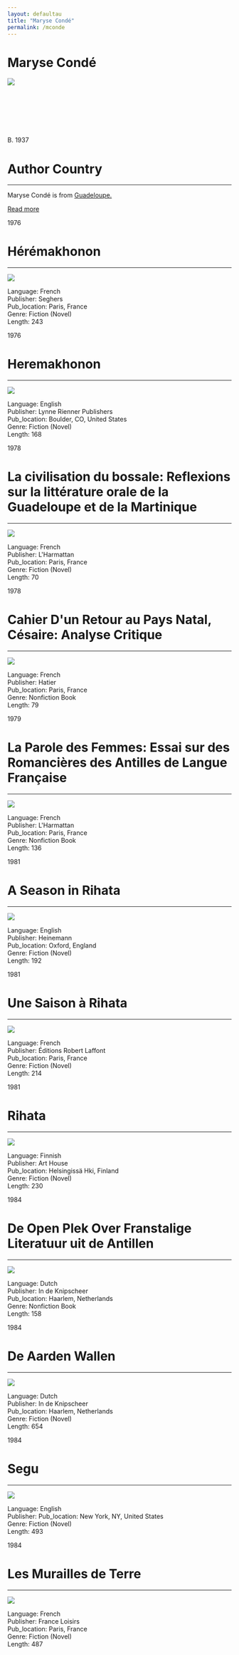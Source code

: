```yaml
---
layout: defaultau
title: "Maryse Condé"
permalink: /mconde
---
```

<!-- partial:index.partial.html -->
<div class="content">
    <h1>Maryse Condé</h1>
    <div class="quote">
        <div><img src="https://static01.nyt.com/images/2020/05/17/books/review/17Torres-PRINT/Torres2-1-mediumSquareAt3X.jpg" class="logo"></div>
    </div>
    <div class="timeline">
        <div style="padding-bottom:100px;"></div>
        <div class="block">
            <div class="date right"><p class="right"> B. 1937 </p></div>
            <div class="dot"></div>
            <div class="left first">
            <div class="author_country">
                <h1>Author Country</h1><hr>
              <div class="aclocation"><p> Maryse Condé is from <a href="http://localhost:4000/29">Guadeloupe.</a></p></div>
              <div class="acreadmore">  <a href="https://en.wikipedia.org/wiki/Maryse_Cond%C3%A9" target="_blank">Read more</a></div>
            </div>
            </div>
        </div>
        <div class="block">
            <div class="date left"><p class="left">1976</p></div>
            <div class="dot"></div>
            <div class="right">
                <h1>Hérémakhonon</h1><hr>
                <p><img src="https://m.media-amazon.com/images/I/31Vve0vXNAL._SY346_.jpg"></p>
                <p>
                Language: French<br/>
                Publisher: Seghers<br/>
                Pub_location: Paris, France<br/>
                Genre: Fiction (Novel)<br/>
                Length: 243<br/>                   </p>
            </div>
        </div>
       <div class="block">
            <div class="date left"><p class="left">1976</p></div>
            <div class="dot"></div>
            <div class="right">
                <h1>Heremakhonon</h1><hr>
                <p><img src="https://images-na.ssl-images-amazon.com/images/I/41uqElGcMBL._SX362_BO1,204,203,200_.jpg"></p>
                <p>
                Language: English<br/>
                Publisher: Lynne Rienner Publishers<br/>
                Pub_location: Boulder, CO, United States<br/>
                Genre: Fiction (Novel)<br/>
                Length: 168<br/>                   </p>
            </div>
        </div>
       <div class="block">
            <div class="date left"><p class="left">1978</p></div>
            <div class="dot"></div>
            <div class="right">
                <h1>La civilisation du bossale: Reflexions sur la littérature orale de la Guadeloupe et de la Martinique</h1><hr>
                <p><img src="https://images-na.ssl-images-amazon.com/images/I/51+V2T+APAL._SX311_BO1,204,203,200_.jpg"></p>
                <p>
                Language: French<br/>
                Publisher: L'Harmattan<br/>
                Pub_location: Paris, France<br/>
                Genre: Fiction (Novel)<br/>
                Length: 70<br/>                   </p>
            </div>
        </div>
       <div class="block">
            <div class="date left"><p class="left">1978</p></div>
            <div class="dot"></div>
            <div class="right">
                <h1>Cahier D'un Retour au Pays Natal, Césaire: Analyse Critique</h1><hr>
                <p><img src="https://m.media-amazon.com/images/I/41EYhk65AwL._SX300_BO1,204,203,200_.jpg"></p>
                <p>
                Language: French<br/>
                Publisher: Hatier<br/>
                Pub_location: Paris, France<br/>
                Genre: Nonfiction Book<br/>
                Length: 79<br/>                   </p>
            </div>
        </div>
<div class="block">
            <div class="date left"><p class="left">1979</p></div>
            <div class="dot"></div>
            <div class="right">
                <h1>La Parole des Femmes: Essai sur des Romancières des Antilles de Langue Française</h1><hr>
                <p><img src="https://images-na.ssl-images-amazon.com/images/I/41x5p-Z96cL._SX307_BO1,204,203,200_.jpg"></p>
                <p>
                Language: French<br/>
                Publisher: L'Harmattan<br/>
                Pub_location: Paris, France<br/>
                Genre: Nonfiction Book<br/>
                Length: 136<br/>                   </p>
            </div>
        </div>
       <div class="block">
            <div class="date left"><p class="left">1981</p></div>
            <div class="dot"></div>
            <div class="right">
                <h1>A Season in Rihata</h1><hr>
                <p><img src="https://coverart.oclc.org/ImageWebSvc/oclc/+-+621390268_140.jpg"></p>
                <p>
                Language: English<br/>
                Publisher: Heinemann<br/>
                Pub_location: Oxford, England<br/>
                Genre: Fiction (Novel)<br/>
                Length: 192<br/>                   </p>
            </div>
        </div>
       <div class="block">
            <div class="date left"><p class="left">1981</p></div>
            <div class="dot"></div>
            <div class="right">
                <h1>Une Saison à Rihata</h1><hr>
                <p><img src="https://m.media-amazon.com/images/I/41QJt-ozKSL._SX314_BO1,204,203,200_.jpg"></p>
                <p>
                Language: French<br/>
                Publisher: Éditions Robert Laffont<br/>
                Pub_location: Paris, France<br/>
                Genre: Fiction (Novel)<br/>
                Length: 214<br/>                   </p>
            </div>
        </div>
       <div class="block">
            <div class="date left"><p class="left">1981</p></div>
            <div class="dot"></div>
            <div class="right">
                <h1>Rihata</h1><hr>
                <p><img src="https://i.gr-assets.com/images/S/compressed.photo.goodreads.com/books/1540133546l/42407044.jpg"></p>
                <p>
                Language: Finnish<br/>
                Publisher: Art House<br/>
                Pub_location: Helsingissä Hki, Finland<br/>
                Genre: Fiction (Novel)<br/>
                Length: 230<br/>                   </p>
            </div>
        </div>
      <div class="block">
            <div class="date left"><p class="left">1984</p></div>
            <div class="dot"></div>
            <div class="right">
                <h1>De Open Plek Over Franstalige Literatuur uit de Antillen</h1><hr>
                <p><img src="https://v112.nbc.bibliotheek.nl/thumbnail?width=320&uri=http%3A%2F%2Fdata.bibliotheek.nl%2Fggc%2Fppn%2F154068985&no-cover-image=false&token=45688e6d"></p>
                <p>
                Language: Dutch<br/>
                Publisher: In de Knipscheer<br/>
                Pub_location: Haarlem, Netherlands<br/>
                Genre: Nonfiction Book<br/>
                Length: 158<br/>                   </p>
            </div>
        </div>
       <div class="block">
            <div class="date left"><p class="left">1984</p></div>
            <div class="dot"></div>
            <div class="right">
                <h1>De Aarden Wallen</h1><hr>
                <p><img src="https://m.media-amazon.com/images/I/51h4d-Q+WYL._SX307_BO1,204,203,200_.jpg"></p>
                <p>
                Language: Dutch<br/>
                Publisher: In de Knipscheer<br/>
                Pub_location: Haarlem, Netherlands<br/>
                Genre: Fiction (Novel)<br/>
                Length: 654<br/>                   </p>
            </div>
        </div>
       <div class="block">
            <div class="date left"><p class="left">1984</p></div>
            <div class="dot"></div>
            <div class="right">
                <h1>Segu</h1><hr>
                <p><img src="https://coverart.oclc.org/ImageWebSvc/oclc/+-+889278477_140.jpg"></p>
                <p>
                Language: English<br/>
                Publisher: <Ballantine Booksbr/>
                Pub_location: New York, NY, United States<br/>
                Genre: Fiction (Novel)<br/>
                Length: 493<br/>                   </p>
            </div>
        </div>
       <div class="block">
            <div class="date left"><p class="left">1984</p></div>
            <div class="dot"></div>
            <div class="right">
                <h1>Les Murailles de Terre</h1><hr>
                <p><img src="https://images-na.ssl-images-amazon.com/images/I/516S97XQ04L._SX210_.jpg"></p>
                <p>
                Language: French<br/>
                Publisher: France Loisirs<br/>
                Pub_location: Paris, France<br/>
                Genre: Fiction (Novel)<br/>
                Length: 487<br/>                   </p>
            </div>
        </div>
<!-- partial -->
  <script src='https://cdnjs.cloudflare.com/ajax/libs/jquery/3.1.1/jquery.min.js'></script><script  src="assets/js/authorscript.js"></script>
